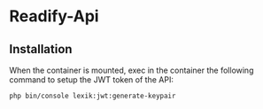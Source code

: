 # Readify-Api

## Installation

When the container is mounted, exec in the container the following command to setup the JWT token of the API:

```bash
php bin/console lexik:jwt:generate-keypair
```